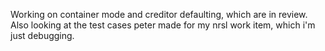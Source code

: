 Working on container mode and creditor defaulting, which are in review. Also looking at the test cases peter made for my nrsl work item, which i'm just debugging.